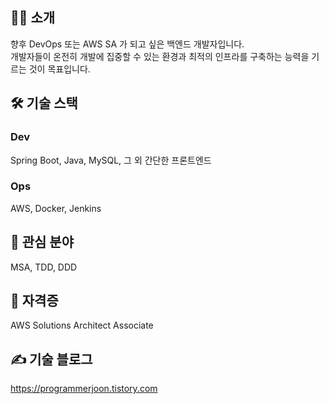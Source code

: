 ## 💁‍♂️ 소개
향후 DevOps 또는 AWS SA 가 되고 싶은 백엔드 개발자입니다.<br>
개발자들이 온전히 개발에 집중할 수 있는 환경과 최적의 인프라를 구축하는 능력을 기르는 것이 목표입니다.
## 🛠️ 기술 스택
### Dev
Spring Boot, Java, MySQL, 그 외 간단한 프론트엔드
### Ops
AWS, Docker, Jenkins
## 👀 관심 분야
MSA, TDD, DDD
## 📖 자격증
AWS Solutions Architect Associate
## ✍️ 기술 블로그
https://programmerjoon.tistory.com
